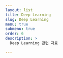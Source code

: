 ```yaml
---
layout: list
title: Deep Learning
slug: Deep Learning
menu: true
submenu: true
order: 6
description: >
  Deep Learning 관련 자료

---
```

